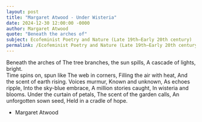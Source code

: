 ```yaml
---
layout: post
title: "Margaret Atwood - Under Wisteria"
date: 2024-12-30 12:00:00 -0000
author: Margaret Atwood
quote: "Beneath the arches of"
subject: Ecofeminist Poetry and Nature (Late 19th–Early 20th century)
permalink: /Ecofeminist Poetry and Nature (Late 19th–Early 20th century)/Margaret Atwood/Margaret Atwood - Under Wisteria
---
```


Beneath the arches of
The tree branches, the sun spills,
A cascade of lights, bright.  
Time spins on, spun like
The web in corners,
Filling the air with heat,
And the scent of earth rising.
Voices murmur,
Known and unknown,
As echoes ripple,
Into the sky-blue embrace,
A million stories caught,
In wisteria and blooms.
Under the curtain of petals,
The scent of the garden calls,
An unforgotten sown seed,
Held in a cradle of hope.

- Margaret Atwood
